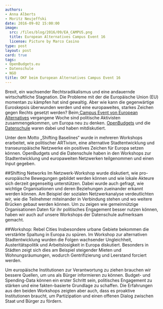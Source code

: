 ```yaml
---
authors:
- Anna Alberts
- Moritz Neujeffski
date: 2016-09-02 15:00:00
image:
  src: /files/blog/2016/09/EA_CAMPUS.png
  title: European Alternatives Campus Event 16
  license: Picture by Marco Casino
type: post
layout: post
card: true
tags:
- OpenBudgets.eu
- Datenschule
- NGO
title: OKF beim European Alternatives Campus Event 16
---
```


Brexit, ein wachsender Rechtsradikalismus und eine andauernde wirtschaftliche Stagnation. Die Probleme mit der die Europäische Union (EU) momentan zu kämpfen hat sind gewaltig. Aber wie kann die gegenwärtige Euroskepsis überwunden werden und eine europaweites, starkes Zeichen gegen Rechts gesetzt werden? Beim<a href="https://euroalter.com/2016/connecting-europe-at-the-ea-campus-16"> Campus Event von European Alternatives</a> vergangene Woche sind politische Aktivisten zusammengekommen, um Europa neu zu denken. <a href="http://openbudgets.eu/">OpenBudgets</a> und die <a href="https://datenschule.de/"> Datenschule</a> waren dabei und haben mitdiskutiert.

Unter dem Motto „Shifting Baselines“ wurde in mehreren Workshops erarbeitet, wie politischer ARTivism, eine alternative Stadtentwicklung und transeuropäische Netzwerke ein positives Zeichen für Europa setzen können.
OpenBudgets und die Datenschule haben in den Workshops zur Stadtentwicklung und europaweiten Netzwerken teilgenommen und einen Input gegeben.

##Shifting Networks
Im Netzwerk-Workshop wurde diskutiert, wie pro-europäische Bewegungen gebildet werden können und wie lokale Akteure sich derzeit gegenseitig unterstützen. Dabei wurde auch gefragt, wie wichtige Organisationen und deren Beziehungen zueinander erkannt werden können. Am Beispiel der sozialen Netzwerkanalyse verdeutlichten wir, wie die Teilnehmer miteinander in Verbindung stehen und wo weitere Brücken gebaut werden können. Um zu zeigen wie gemeinnützige Organisationen Daten für ihr politisches Engagement besser nutzen können, haben wir auch auf unsere Workshops der Datenschule aufmerksam gemacht.

##Workshop: Rebel Cities
Insbesondere urbane Gebiete bekommen die verstärkte Spaltung in Europa zu spüren. Im Workshop zur alternativen Stadtentwicklung wurden die Folgen wachsender Ungleichheit, Austeritätspolitik und Arbeitslosigkeit in Europa diskutiert. Besonders in Städten zeigt sich dies am Beispiel steigender Mieten und Wohnungsräumungen, wodurch Gentrifizierung und Leerstand forciert werden.

Um europäische Institutionen zur Verantwortung zu ziehen brauchen wir bessere Quellen, um uns als Bürger informieren zu können. Budget- und Spending-Data können ein erster Schritt sein, politisches Engagement zu stärken und eine fakten-basierte Grundlage zu schaffen. 
Die Erfahrungen aus den beiden Workshops zeigten aber auch, dass es proaktive Institutionen braucht, um Partizipation und einen offenen Dialog zwischen Staat und Bürger zu fördern.